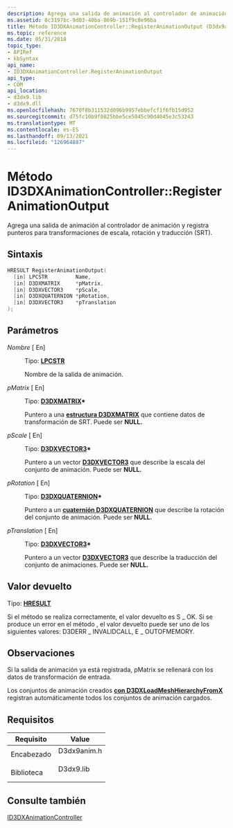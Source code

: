 ```yaml
---
description: Agrega una salida de animación al controlador de animación y registra punteros para transformaciones de escala, rotación y traducción (SRT).
ms.assetid: 8c3197bc-9d03-40ba-869b-151f9c8e96ba
title: Método ID3DXAnimationController::RegisterAnimationOutput (D3dx9anim.h)
ms.topic: reference
ms.date: 05/31/2018
topic_type:
- APIRef
- kbSyntax
api_name:
- ID3DXAnimationController.RegisterAnimationOutput
api_type:
- COM
api_location:
- d3dx9.lib
- d3dx9.dll
ms.openlocfilehash: 7670f8b311532d096b9957ebbefcf1f6fb15d952
ms.sourcegitcommit: d75fc10b9f0825bbe5ce5045c90d4045e3c53243
ms.translationtype: MT
ms.contentlocale: es-ES
ms.lasthandoff: 09/13/2021
ms.locfileid: "126964887"
---
```

# <a name="id3dxanimationcontrollerregisteranimationoutput-method"></a>Método ID3DXAnimationController::RegisterAnimationOutput

Agrega una salida de animación al controlador de animación y registra punteros para transformaciones de escala, rotación y traducción (SRT).

## <a name="syntax"></a>Sintaxis


```C++
HRESULT RegisterAnimationOutput(
  [in] LPCSTR         Name,
  [in] D3DXMATRIX     *pMatrix,
  [in] D3DXVECTOR3    *pScale,
  [in] D3DXQUATERNION *pRotation,
  [in] D3DXVECTOR3    *pTranslation
);
```



## <a name="parameters"></a>Parámetros

<dl> <dt>

*Nombre* \[ En\]
</dt> <dd>

Tipo: **[ **LPCSTR**](../winprog/windows-data-types.md)**

Nombre de la salida de animación.

</dd> <dt>

*pMatrix* \[ En\]
</dt> <dd>

Tipo: **[ **D3DXMATRIX**](d3dxmatrix.md)\***

Puntero a una [**estructura D3DXMATRIX**](d3dxmatrix.md) que contiene datos de transformación de SRT. Puede ser **NULL.**

</dd> <dt>

*pScale* \[ En\]
</dt> <dd>

Tipo: **[ **D3DXVECTOR3**](d3dxvector3.md)\***

Puntero a un vector [**D3DXVECTOR3**](d3dxvector3.md) que describe la escala del conjunto de animación. Puede ser **NULL.**

</dd> <dt>

*pRotation* \[ En\]
</dt> <dd>

Tipo: **[ **D3DXQUATERNION**](d3dxquaternion.md)\***

Puntero a un [**cuaternión D3DXQUATERNION**](d3dxquaternion.md) que describe la rotación del conjunto de animación. Puede ser **NULL.**

</dd> <dt>

*pTranslation* \[ En\]
</dt> <dd>

Tipo: **[ **D3DXVECTOR3**](d3dxvector3.md)\***

Puntero a un vector [**D3DXVECTOR3**](d3dxvector3.md) que describe la traducción del conjunto de animaciones. Puede ser **NULL.**

</dd> </dl>

## <a name="return-value"></a>Valor devuelto

Tipo: **[ **HRESULT**](https://msdn.microsoft.com/library/Bb401631(v=MSDN.10).aspx)**

Si el método se realiza correctamente, el valor devuelto es S \_ OK. Si se produce un error en el método , el valor devuelto puede ser uno de los siguientes valores: D3DERR \_ INVALIDCALL, E \_ OUTOFMEMORY.

## <a name="remarks"></a>Observaciones

Si la salida de animación ya está registrada, pMatrix se rellenará con los datos de transformación de entrada.

Los conjuntos de animación creados [**con D3DXLoadMeshHierarchyFromX**](d3dxloadmeshhierarchyfromx.md) registran automáticamente todos los conjuntos de animación cargados.

## <a name="requirements"></a>Requisitos



| Requisito | Value |
|--------------------|----------------------------------------------------------------------------------------|
| Encabezado<br/>  | <dl> <dt>D3dx9anim.h</dt> </dl> |
| Biblioteca<br/> | <dl> <dt>D3dx9.lib</dt> </dl>   |



## <a name="see-also"></a>Consulte también

<dl> <dt>

[ID3DXAnimationController](id3dxanimationcontroller.md)
</dt> </dl>

 

 
